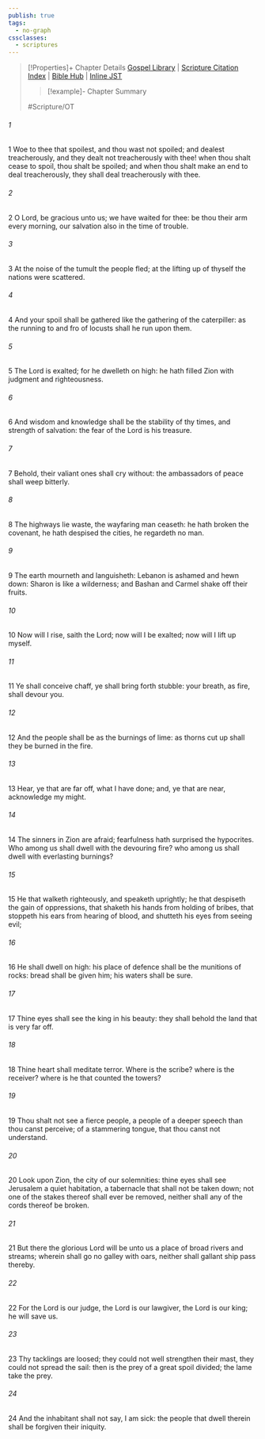 ```yaml
---
publish: true
tags:
  - no-graph
cssclasses:
  - scriptures
---
```

>[!Properties]+ Chapter Details
>[Gospel Library](https://churchofjesuschrist.org/study/scriptures/ot/isa/33?lang=eng)    |    [Scripture Citation Index](https://scriptures.byu.edu/#07b21::c07b21)    |    [Bible Hub](https://biblehub.com/isaiah/33.htm)    |    [Inline JST](https://scripturetoolbox.com/html/ic/Isaiah/33.html)
>>[!example]- Chapter Summary
>> 
> 
>
>#Scripture/OT
###### 1
1 Woe to thee that spoilest, and thou wast not spoiled; and dealest treacherously, and they dealt not treacherously with thee! when thou shalt cease to spoil, thou shalt be spoiled; and when thou shalt make an end to deal treacherously, they shall deal treacherously with thee.
###### 2
2 O Lord, be gracious unto us; we have waited for thee: be thou their arm every morning, our salvation also in the time of trouble.
###### 3
3 At the noise of the tumult the people fled; at the lifting up of thyself the nations were scattered.
###### 4
4 And your spoil shall be gathered like the gathering of the caterpiller: as the running to and fro of locusts shall he run upon them.
###### 5
5 The Lord is exalted; for he dwelleth on high: he hath filled Zion with judgment and righteousness.
###### 6
6 And wisdom and knowledge shall be the stability of thy times, and strength of salvation: the fear of the Lord is his treasure.
###### 7
7 Behold, their valiant ones shall cry without: the ambassadors of peace shall weep bitterly.
###### 8
8 The highways lie waste, the wayfaring man ceaseth: he hath broken the covenant, he hath despised the cities, he regardeth no man.
###### 9
9 The earth mourneth and languisheth: Lebanon is ashamed and hewn down: Sharon is like a wilderness; and Bashan and Carmel shake off their fruits.
###### 10
10 Now will I rise, saith the Lord; now will I be exalted; now will I lift up myself.
###### 11
11 Ye shall conceive chaff, ye shall bring forth stubble: your breath, as fire, shall devour you.
###### 12
12 And the people shall be as the burnings of lime: as thorns cut up shall they be burned in the fire.
###### 13
13 Hear, ye that are far off, what I have done; and, ye that are near, acknowledge my might.
###### 14
14 The sinners in Zion are afraid; fearfulness hath surprised the hypocrites. Who among us shall dwell with the devouring fire? who among us shall dwell with everlasting burnings?
###### 15
15 He that walketh righteously, and speaketh uprightly; he that despiseth the gain of oppressions, that shaketh his hands from holding of bribes, that stoppeth his ears from hearing of blood, and shutteth his eyes from seeing evil;
###### 16
16 He shall dwell on high: his place of defence shall be the munitions of rocks: bread shall be given him; his waters shall be sure.
###### 17
17 Thine eyes shall see the king in his beauty: they shall behold the land that is very far off.
###### 18
18 Thine heart shall meditate terror. Where is the scribe? where is the receiver? where is he that counted the towers?
###### 19
19 Thou shalt not see a fierce people, a people of a deeper speech than thou canst perceive; of a stammering tongue, that thou canst not understand.
###### 20
20 Look upon Zion, the city of our solemnities: thine eyes shall see Jerusalem a quiet habitation, a tabernacle that shall not be taken down; not one of the stakes thereof shall ever be removed, neither shall any of the cords thereof be broken.
###### 21
21 But there the glorious Lord will be unto us a place of broad rivers and streams; wherein shall go no galley with oars, neither shall gallant ship pass thereby.
###### 22
22 For the Lord is our judge, the Lord is our lawgiver, the Lord is our king; he will save us.
###### 23
23 Thy tacklings are loosed; they could not well strengthen their mast, they could not spread the sail: then is the prey of a great spoil divided; the lame take the prey.
###### 24
24 And the inhabitant shall not say, I am sick: the people that dwell therein shall be forgiven their iniquity.
